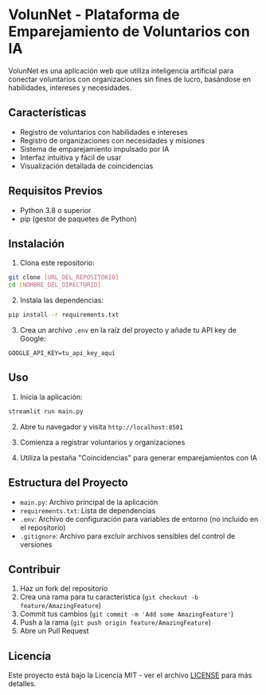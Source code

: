 # VolunNet - Plataforma de Emparejamiento de Voluntarios con IA

VolunNet es una aplicación web que utiliza inteligencia artificial para conectar voluntarios con organizaciones sin fines de lucro, basándose en habilidades, intereses y necesidades.

## Características

- Registro de voluntarios con habilidades e intereses
- Registro de organizaciones con necesidades y misiones
- Sistema de emparejamiento impulsado por IA
- Interfaz intuitiva y fácil de usar
- Visualización detallada de coincidencias

## Requisitos Previos

- Python 3.8 o superior
- pip (gestor de paquetes de Python)

## Instalación

1. Clona este repositorio:
```bash
git clone [URL_DEL_REPOSITORIO]
cd [NOMBRE_DEL_DIRECTORIO]
```

2. Instala las dependencias:
```bash
pip install -r requirements.txt
```

3. Crea un archivo `.env` en la raíz del proyecto y añade tu API key de Google:
```
GOOGLE_API_KEY=tu_api_key_aquí
```

## Uso

1. Inicia la aplicación:
```bash
streamlit run main.py
```

2. Abre tu navegador y visita `http://localhost:8501`

3. Comienza a registrar voluntarios y organizaciones

4. Utiliza la pestaña "Coincidencias" para generar emparejamientos con IA

## Estructura del Proyecto

- `main.py`: Archivo principal de la aplicación
- `requirements.txt`: Lista de dependencias
- `.env`: Archivo de configuración para variables de entorno (no incluido en el repositorio)
- `.gitignore`: Archivo para excluir archivos sensibles del control de versiones

## Contribuir

1. Haz un fork del repositorio
2. Crea una rama para tu característica (`git checkout -b feature/AmazingFeature`)
3. Commit tus cambios (`git commit -m 'Add some AmazingFeature'`)
4. Push a la rama (`git push origin feature/AmazingFeature`)
5. Abre un Pull Request

## Licencia

Este proyecto está bajo la Licencia MIT - ver el archivo [LICENSE](LICENSE) para más detalles. 